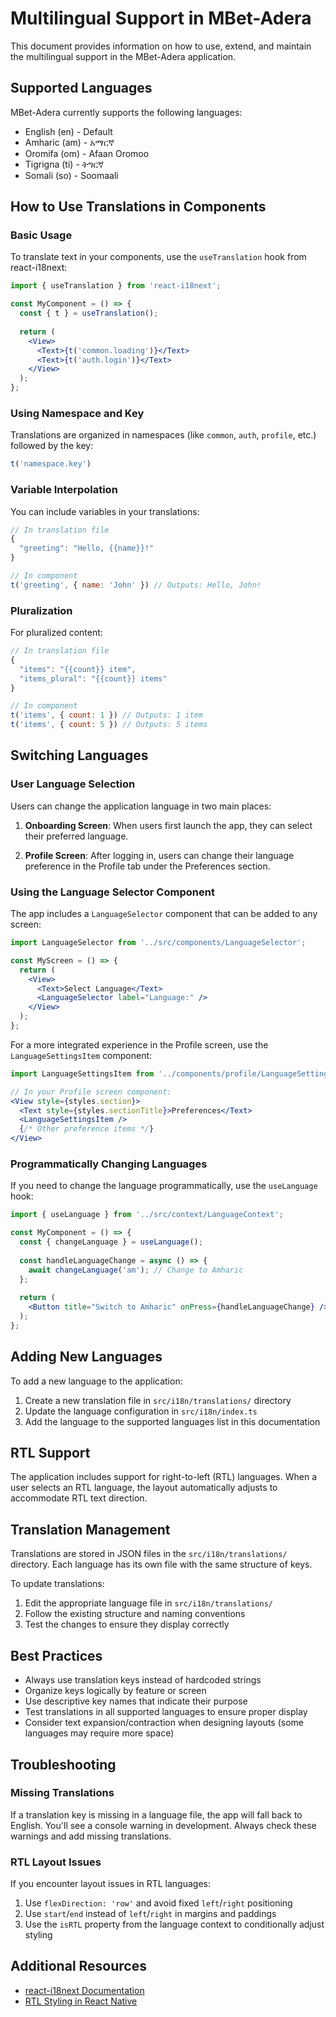 # Multilingual Support in MBet-Adera

This document provides information on how to use, extend, and maintain the multilingual support in the MBet-Adera application.

## Supported Languages

MBet-Adera currently supports the following languages:

- English (en) - Default
- Amharic (am) - አማርኛ
- Oromifa (om) - Afaan Oromoo
- Tigrigna (ti) - ትግርኛ
- Somali (so) - Soomaali

## How to Use Translations in Components

### Basic Usage

To translate text in your components, use the `useTranslation` hook from react-i18next:

```jsx
import { useTranslation } from 'react-i18next';

const MyComponent = () => {
  const { t } = useTranslation();
  
  return (
    <View>
      <Text>{t('common.loading')}</Text>
      <Text>{t('auth.login')}</Text>
    </View>
  );
};
```

### Using Namespace and Key

Translations are organized in namespaces (like `common`, `auth`, `profile`, etc.) followed by the key:

```jsx
t('namespace.key')
```

### Variable Interpolation

You can include variables in your translations:

```jsx
// In translation file
{
  "greeting": "Hello, {{name}}!"
}

// In component
t('greeting', { name: 'John' }) // Outputs: Hello, John!
```

### Pluralization

For pluralized content:

```jsx
// In translation file
{
  "items": "{{count}} item",
  "items_plural": "{{count}} items"
}

// In component
t('items', { count: 1 }) // Outputs: 1 item
t('items', { count: 5 }) // Outputs: 5 items
```

## Switching Languages

### User Language Selection

Users can change the application language in two main places:

1. **Onboarding Screen**: When users first launch the app, they can select their preferred language.

2. **Profile Screen**: After logging in, users can change their language preference in the Profile tab under the Preferences section.

### Using the Language Selector Component

The app includes a `LanguageSelector` component that can be added to any screen:

```jsx
import LanguageSelector from '../src/components/LanguageSelector';

const MyScreen = () => {
  return (
    <View>
      <Text>Select Language</Text>
      <LanguageSelector label="Language:" />
    </View>
  );
};
```

For a more integrated experience in the Profile screen, use the `LanguageSettingsItem` component:

```jsx
import LanguageSettingsItem from '../components/profile/LanguageSettingsItem';

// In your Profile screen component:
<View style={styles.section}>
  <Text style={styles.sectionTitle}>Preferences</Text>
  <LanguageSettingsItem />
  {/* Other preference items */}
</View>
```

### Programmatically Changing Languages

If you need to change the language programmatically, use the `useLanguage` hook:

```jsx
import { useLanguage } from '../src/context/LanguageContext';

const MyComponent = () => {
  const { changeLanguage } = useLanguage();
  
  const handleLanguageChange = async () => {
    await changeLanguage('am'); // Change to Amharic
  };
  
  return (
    <Button title="Switch to Amharic" onPress={handleLanguageChange} />
  );
};
```

## Adding New Languages

To add a new language to the application:

1. Create a new translation file in `src/i18n/translations/` directory
2. Update the language configuration in `src/i18n/index.ts`
3. Add the language to the supported languages list in this documentation

## RTL Support

The application includes support for right-to-left (RTL) languages. When a user selects an RTL language, the layout automatically adjusts to accommodate RTL text direction.

## Translation Management

Translations are stored in JSON files in the `src/i18n/translations/` directory. Each language has its own file with the same structure of keys.

To update translations:

1. Edit the appropriate language file in `src/i18n/translations/`
2. Follow the existing structure and naming conventions
3. Test the changes to ensure they display correctly

## Best Practices

- Always use translation keys instead of hardcoded strings
- Organize keys logically by feature or screen
- Use descriptive key names that indicate their purpose
- Test translations in all supported languages to ensure proper display
- Consider text expansion/contraction when designing layouts (some languages may require more space)

## Troubleshooting

### Missing Translations

If a translation key is missing in a language file, the app will fall back to English. 
You'll see a console warning in development. Always check these warnings and add missing translations.

### RTL Layout Issues

If you encounter layout issues in RTL languages:

1. Use `flexDirection: 'row'` and avoid fixed `left`/`right` positioning
2. Use `start`/`end` instead of `left`/`right` in margins and paddings
3. Use the `isRTL` property from the language context to conditionally adjust styling

## Additional Resources

- [react-i18next Documentation](https://react.i18next.com/)
- [RTL Styling in React Native](https://reactnative.dev/blog/2016/08/19/right-to-left-support-for-react-native-apps) 